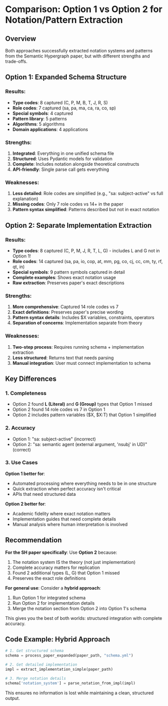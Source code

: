 # Comparison: Option 1 vs Option 2 for Notation/Pattern Extraction

## Overview
Both approaches successfully extracted notation systems and patterns from the Semantic Hypergraph paper, but with different strengths and trade-offs.

## Option 1: Expanded Schema Structure

### Results:
- **Type codes**: 8 captured (C, P, M, B, T, J, R, S)
- **Role codes**: 7 captured (sa, pa, ma, ca, ra, co, sp)
- **Special symbols**: 4 captured
- **Pattern library**: 5 patterns
- **Algorithms**: 5 algorithms
- **Domain applications**: 4 applications

### Strengths:
1. **Integrated**: Everything in one unified schema file
2. **Structured**: Uses Pydantic models for validation
3. **Complete**: Includes notation alongside theoretical constructs
4. **API-friendly**: Single parse call gets everything

### Weaknesses:
1. **Less detailed**: Role codes are simplified (e.g., "sa: subject-active" vs full explanation)
2. **Missing codes**: Only 7 role codes vs 14+ in the paper
3. **Pattern syntax simplified**: Patterns described but not in exact notation

## Option 2: Separate Implementation Extraction

### Results:
- **Type codes**: 8 captured (C, P, M, J, R, T, L, G) - includes L and G not in Option 1!
- **Role codes**: 14 captured (sa, pa, io, cop, at, mm, pg, co, cj, cc, cm, ty, rf, qt, in)
- **Special symbols**: 9 pattern symbols captured in detail
- **Complete examples**: Shows exact notation usage
- **Raw extraction**: Preserves paper's exact descriptions

### Strengths:
1. **More comprehensive**: Captured 14 role codes vs 7
2. **Exact definitions**: Preserves paper's precise wording
3. **Pattern syntax details**: Includes $X variables, constraints, operators
4. **Separation of concerns**: Implementation separate from theory

### Weaknesses:
1. **Two-step process**: Requires running schema + implementation extraction
2. **Less structured**: Returns text that needs parsing
3. **Manual integration**: User must connect implementation to schema

## Key Differences

### 1. **Completeness**
- Option 2 found **L (Literal)** and **G (Group)** types that Option 1 missed
- Option 2 found 14 role codes vs 7 in Option 1
- Option 2 includes pattern variables ($X, $X:T) that Option 1 simplified

### 2. **Accuracy**
- Option 1: "sa: subject-active" (incorrect)
- Option 2: "sa: semantic agent (external argument, 'nsubj' in UD)" (correct)

### 3. **Use Cases**
**Option 1 better for**:
- Automated processing where everything needs to be in one structure
- Quick extraction when perfect accuracy isn't critical
- APIs that need structured data

**Option 2 better for**:
- Academic fidelity where exact notation matters
- Implementation guides that need complete details
- Manual analysis where human interpretation is involved

## Recommendation

**For the SH paper specifically**: Use **Option 2** because:
1. The notation system IS the theory (not just implementation)
2. Complete accuracy matters for replication
3. Found 2 additional types (L, G) that Option 1 missed
4. Preserves the exact role definitions

**For general use**: Consider a **hybrid approach**:
1. Run Option 1 for integrated schema
2. Run Option 2 for implementation details
3. Merge the notation section from Option 2 into Option 1's schema

This gives you the best of both worlds: structured integration with complete accuracy.

## Code Example: Hybrid Approach
```python
# 1. Get structured schema
schema = process_paper_expanded(paper_path, "schema.yml")

# 2. Get detailed implementation  
impl = extract_implementation_simple(paper_path)

# 3. Merge notation details
schema['notation_system'] = parse_notation_from_impl(impl)
```

This ensures no information is lost while maintaining a clean, structured output.
